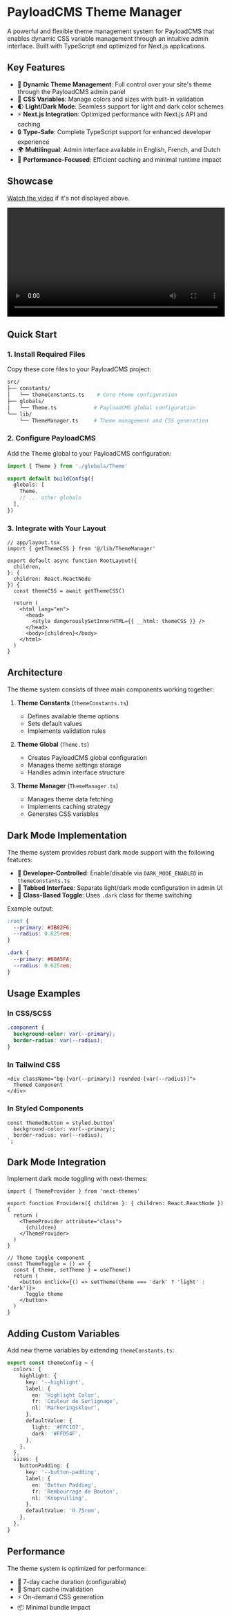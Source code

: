 # PayloadCMS Theme Manager

A powerful and flexible theme management system for PayloadCMS that enables dynamic CSS variable management through an intuitive admin interface. Built with TypeScript and optimized for Next.js applications.

## Key Features

- 🎨 **Dynamic Theme Management**: Full control over your site's theme through the PayloadCMS admin panel
- 🎯 **CSS Variables**: Manage colors and sizes with built-in validation
- 🌓 **Light/Dark Mode**: Seamless support for light and dark color schemes
- ⚡ **Next.js Integration**: Optimized performance with Next.js API and caching
- 🔒 **Type-Safe**: Complete TypeScript support for enhanced developer experience
- 🌍 **Multilingual**: Admin interface available in English, French, and Dutch
- 🚀 **Performance-Focused**: Efficient caching and minimal runtime impact

## Showcase

[Watch the video](https://i.lionel-dutrieux.com/u/cIkAIm.mov) if it's not displayed above.

<video width="100%" controls>
  <source src="https://i.lionel-dutrieux.com/u/cIkAIm.mov" type="video/mp4">
  Your browser does not support the video tag.
</video>

## Quick Start

### 1. Install Required Files

Copy these core files to your PayloadCMS project:

```bash
src/
├── constants/
│   └── themeConstants.ts    # Core theme configuration
├── globals/
│   └── Theme.ts            # PayloadCMS global configuration
└── lib/
    └── ThemeManager.ts     # Theme management and CSS generation
```

### 2. Configure PayloadCMS

Add the Theme global to your PayloadCMS configuration:

```typescript
import { Theme } from './globals/Theme'

export default buildConfig({
  globals: [
    Theme,
    // ... other globals
  ],
})
```

### 3. Integrate with Your Layout

```tsx
// app/layout.tsx
import { getThemeCSS } from '@/lib/ThemeManager'

export default async function RootLayout({
  children,
}: {
  children: React.ReactNode
}) {
  const themeCSS = await getThemeCSS()
  
  return (
    <html lang="en">
      <head>
        <style dangerouslySetInnerHTML={{ __html: themeCSS }} />
      </head>
      <body>{children}</body>
    </html>
  )
}
```

## Architecture

The theme system consists of three main components working together:

1. **Theme Constants** (`themeConstants.ts`)
   - Defines available theme options
   - Sets default values
   - Implements validation rules

2. **Theme Global** (`Theme.ts`)
   - Creates PayloadCMS global configuration
   - Manages theme settings storage
   - Handles admin interface structure

3. **Theme Manager** (`ThemeManager.ts`)
   - Manages theme data fetching
   - Implements caching strategy
   - Generates CSS variables

## Dark Mode Implementation

The theme system provides robust dark mode support with the following features:

- 🔧 **Developer-Controlled**: Enable/disable via `DARK_MODE_ENABLED` in `themeConstants.ts`
- 📑 **Tabbed Interface**: Separate light/dark mode configuration in admin UI
- 🔄 **Class-Based Toggle**: Uses `.dark` class for theme switching

Example output:

```css
:root {
  --primary: #3B82F6;
  --radius: 0.625rem;
}

.dark {
  --primary: #60A5FA;
  --radius: 0.625rem;
}
```

## Usage Examples

### In CSS/SCSS
```css
.component {
  background-color: var(--primary);
  border-radius: var(--radius);
}
```

### In Tailwind CSS
```tsx
<div className="bg-[var(--primary)] rounded-[var(--radius)]">
  Themed Component
</div>
```

### In Styled Components
```tsx
const ThemedButton = styled.button`
  background-color: var(--primary);
  border-radius: var(--radius);
`;
```

## Dark Mode Integration

Implement dark mode toggling with next-themes:

```tsx
import { ThemeProvider } from 'next-themes'

export function Providers({ children }: { children: React.ReactNode }) {
  return (
    <ThemeProvider attribute="class">
      {children}
    </ThemeProvider>
  )
}

// Theme toggle component
const ThemeToggle = () => {
  const { theme, setTheme } = useTheme()
  return (
    <button onClick={() => setTheme(theme === 'dark' ? 'light' : 'dark')}>
      Toggle theme
    </button>
  )
}
```

## Adding Custom Variables

Add new theme variables by extending `themeConstants.ts`:

```typescript
export const themeConfig = {
  colors: {
    highlight: {
      key: '--highlight',
      label: {
        en: 'Highlight Color',
        fr: 'Couleur de Surlignage',
        nl: 'Markeringskleur',
      },
      defaultValue: {
        light: '#FFC107',
        dark: '#FFD54F',
      },
    },
  },
  sizes: {
    buttonPadding: {
      key: '--button-padding',
      label: {
        en: 'Button Padding',
        fr: 'Rembourrage de Bouton',
        nl: 'Knopvulling',
      },
      defaultValue: '0.75rem',
    },
  },
}
```

## Performance

The theme system is optimized for performance:

- 🚀 7-day cache duration (configurable)
- 🔄 Smart cache invalidation
- ⚡ On-demand CSS generation
- 📦 Minimal bundle impact
